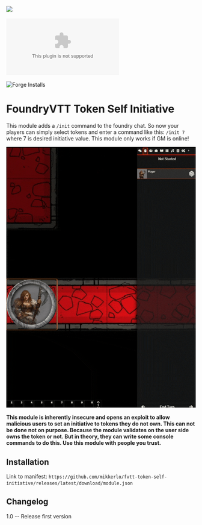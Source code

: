 ![](https://img.shields.io/badge/Foundry-v0.7.9-informational)
<!--- Downloads @ Latest Badge -->
<!--- replace <user>/<repo> with your username/repository -->
![Latest Release Download Count](https://img.shields.io/github/downloads/mikkerlo/fvtt-token-self-initiative/latest/module.zip)

<!--- Forge Bazaar Install % Badge -->
<!--- replace <your-module-name> with the `name` in your manifest -->
![Forge Installs](https://img.shields.io/badge/dynamic/json?label=Forge%20Installs&query=package.installs&suffix=%25&url=https%3A%2F%2Fforge-vtt.com%2Fapi%2Fbazaar%2Fpackage%2Fself-player-init&colorB=4aa94a)

# FoundryVTT Token Self Initiative

This module adds a `/init` command to the foundry chat. So now your players can simply select tokens and enter a command like this: `/init 7` where 7 is desired initiative value.
This module only works if GM is online!

![Example](readme_files/fvtt-token-self-init-optimize.gif)

**This module is inherently insecure and opens an exploit to allow malicious users to set an initiative to tokens they do not own.
This can not be done not on purpose. Because the module validates on the user side owns the token or not. But in theory, they can write some console commands to do this. 
Use this module with people you trust.**

## Installation

Link to manifest: `https://github.com/mikkerlo/fvtt-token-self-initiative/releases/latest/download/module.json`

## Changelog

1.0 -- Release first version

